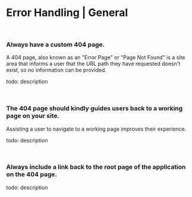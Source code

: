 # Error Handling | General

<br>


### Always have a custom 404 page.

A 404 page, also known as an "Error Page" or "Page Not Found" is a site area that informs a user that the URL path they have requested doesn't exist, so no information can
be provided.

todo: description

<br>


### The 404 page should kindly guides users back to a working page on your site.

Assisting a user to navigate to a working page improves their experience.

todo: description

<br>


### Always include a link back to the root page of the application on the 404 page.

todo: description

<br>

